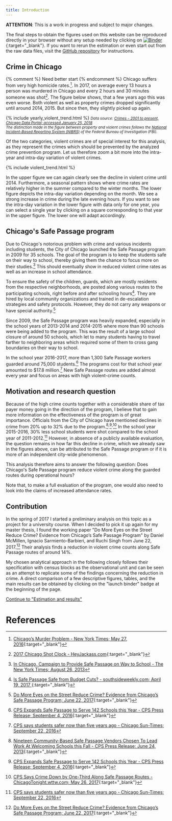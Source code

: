 ```yaml
---
title: Introduction
---
```

**ATTENTION**: This is a work in progress and subject to major changes.


The final steps to obtain the figures used on this website can be reproduced directly in your browser without any setup needed by clicking on [![Binder](https://mybinder.org/badge.svg)](https://mybinder.org/v2/gh/binste/chicago_safepassage_evaluation/master?filepath=notebooks%2F5_analysis%2F1.0-binste-analyze-crime-results-census-block-level.ipynb){:target="_blank"}. If you want to rerun the estimation or even start out from the raw data files, visit the [GitHub repository](https://github.com/binste/chicago_safepassage_evaluation) for instructions.

## Crime in Chicago
{% comment %}
Need better start
{% endcomment %}
Chicago suffers from very high homicide rates.[^1]. In 2017, on average every 13 hours a person was murdered in Chicago and every 2 hours and 30 minutes someone was shot[^2]. The figure below shows, that a few years ago this was even worse. Both violent as well as property crimes dropped significantly until around 2014, 2015. But since then, they slightly picked up again.

{% include yearly_violent_trend.html %}
<small>*Data source: [Crimes - 2001 to present, Chicago Data Portal; accessed January 25, 2018](https://data.cityofchicago.org/Public-Safety/Crimes-2001-to-present/ijzp-q8t2)*<br />
*The distinction made in the figure between property and violent crimes follows the [National Incident-Based Reporting System (NIBRS)](http://gis.chicagopolice.org/clearmap_crime_sums/crime_types.html) of the Federal Bureau of Investigation (FBI).*</small>


Of the two categories, violent crimes are of special interest for this analysis, as they represent the crimes which should be prevented by the analyzed crime prevention program. Let us therefore zoom a bit more into the intra-year and intra-day variation of violent crimes.

{% include violent_trend.html %}

In the upper figure we can again clearly see the decline in violent crime until 2014. Furthermore, a seasonal pattern shows where crime rates are relatively higher in the summer compared to the winter months. The lower figure depicts the intra-day variation depending on the month. We see a strong increase in crime during the late evening hours. If you want to see the intra-day variation in the lower figure with data only for one year, you can select a single year by clicking on a square corresponding to that year in the upper figure. The lower one will adapt accordingly.

## Chicago's Safe Passage program
Due to Chicago's notorious problem with crime and various incidents including students, the City of Chicago launched the Safe Passage program in 2009 for 35 schools. The goal of the program is to keep the students safe on their way to school, thereby giving them the chance to focus more on their studies.[^10] This should eventually show in reduced violent crime rates as well as an increase in school attendance.

To ensure the safety of the children, guards, which are mostly residents from the respective neighborhoods, are posted along various routes to the participating schools, right before and after schooling hours[^3]. They are hired by local community organizations and trained in de-escalation strategies and safety protocols. However, they do not carry any weapons or have special authority.[^8]

Since 2009, the Safe Passage program was heavily expanded, especially in the school years of 2013-2014 and 2014-2015 where more than 90 schools were being added to the program. This was the result of a large school closure of around 50 schools, which let to many students having to travel farther to neighboring areas which required some of them to cross gang boundaries on their way to school.

In the school year 2016-2017, more than 1,300 Safe Passage workers guarded around 75,000 students.[^4] The programs cost for that school year amounted to $17.8 million.[^9] New Safe Passage routes are added almost every year and focus on areas with high violent-crime counts.

## Motivation and research question
Because of the high crime counts together with a considerable share of tax payer money going in the direction of the program, I believe that to gain more information on the effectiveness of the program is of great importance. Officials from the City of Chicago have mentioned declines in crime from 20% up to 32% due to the program.[^5]<sup>,</sup>[^6]<sup>,</sup>[^7] In the school year 2015-2016, 30% less school students were shot compared to the school year of 2011-2012.[^9] However, in absence of a publicly available evaluation, the question remains in how far this decline in crime, which we already saw in the figures above, can be attributed to the Safe Passage program or if it is more of an independent city-wide phenomenon.

This analysis therefore aims to answer the following question: Does Chicago's Safe Passage program reduce violent crime along the guarded routes during operational hours?

Note that, to make a full evaluation of the program, one would also need to look into the claims of increased attendance rates.

## Contribution
In the spring of 2017 I started a preliminary analysis on this topic as a project for a university course. When I decided to pick it up again for my master thesis, I found the working paper "Do More Eyes on the Street Reduce Crime? Evidence from Chicago’s Safe Passage Program" by Daniel McMillen, Ignacio Sarmiento-Barbieri, and Ruchi Singh from June 22, 2017.[^8] Their analysis finds a reduction in violent crime counts along Safe Passage routes of around 14%.

My chosen analytical approach in the following closely follows their specification with census blocks as the observational unit and can be seen as an attempt to replicate some of the findings concerning the reduction in crime. A direct comparison of a few descriptive figures, tables, and the main results can be obtained by clicking on the "launch binder" badge at the beginning of the page.

[Continue to "Estimation and results"](./estimation_and_results.md)

# References

[^1]: [Chicago’s Murder Problem - New York Times; May 27, 2016](https://www.nytimes.com/interactive/2016/05/18/us/chicago-murder-problem.html){:target="_blank"}
[^2]: [2017 Chicago Shot Clock - HeyJackass.com](https://heyjackass.com/2017-chicago-shot-clock/){:target="_blank"}
[^3]: [Is Safe Passage Safe from Budget Cuts? - southsideweekly.com; April 19, 2017 ](https://southsideweekly.com/is-safe-passage-safe-from-budget-cuts/){:target="_blank"}
[^4]: [CPS Expands Safe Passage to Serve 142 Schools this Year - CPS Press Release; September 4, 2016](http://cps.edu/News/Press_releases/Pages/PR1_09_04_2016.aspx){:target="_blank"}
[^5]: [Nineteen Community-Based Safe Passage Vendors Chosen To Lead Work At Welcoming Schools this Fall - CPS Press Release; June 24, 2013](https://cps.edu/News/Press_releases/Pages/PR1_06_24_2013.aspx){:target="_blank"}
[^6]: [CPS Expands Safe Passage to Serve 142 Schools this Year - CPS Press Release; September 4, 2016](https://cps.edu/News/Press_releases/Pages/PR1_09_04_2016.aspx){:target="_blank"}
[^7]: [CPS Says Crime Down by One-Third Along Safe Passage Routes - ChicagoTonight.wttw.com; May 26, 2017](https://chicagotonight.wttw.com/2017/05/26/cps-says-crime-down-one-third-along-safe-passage-routes){:target="_blank"}
[^8]: [Do More Eyes on the Street Reduce Crime? Evidence from Chicago’s Safe Passage Program; June 22, 2017](https://ignaciomsarmiento.github.io/assets/Safe_Passage_WP.pdf){:target="_blank"}
[^9]: [CPS says students safer now than five years ago - Chicago Sun-Times; September 22, 2016](https://www.pressreader.com/usa/chicago-sun-times/20160922/281582355105718)
[^10]: [In Chicago, Campaign to Provide Safe Passage on Way to School - The New York Times; August 26, 2013](https://www.nytimes.com/2013/08/27/education/in-chicago-campaign-to-provide-safe-passage-on-way-to-school.html)
